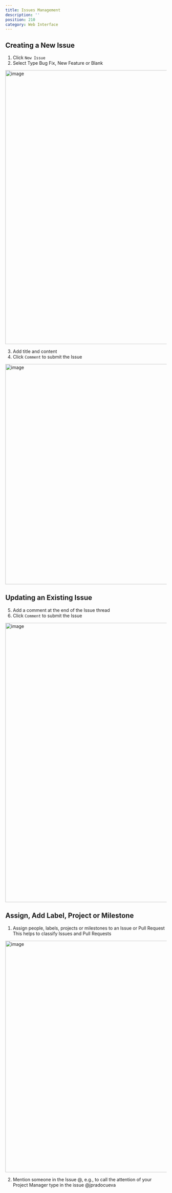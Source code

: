 ```yaml
---
title: Issues Management
description: ''
position: 210
category: Web Interface
---
```


## Creating a New Issue

1. Click `New Issue`
2. Select Type 
	Bug Fix, New Feature or Blank


 <img width="853" alt="image" src="https://user-images.githubusercontent.com/3258579/182514158-17dfc653-2f03-4480-bd5b-ff1ec5715a87.png">

3. Add title and content 
4. Click `Comment` to submit the Issue

 <img width="686" alt="image" src="https://user-images.githubusercontent.com/3258579/182514396-1d3c3c94-9dee-470b-b5b2-5126a2f9f495.png">

## Updating an Existing Issue
5. Add a comment at the end of the Issue thread
6. Click `Comment` to submit the Issue

<img width="870" alt="image" src="https://user-images.githubusercontent.com/3258579/182516414-d4239b31-8fea-4dec-a977-63a649fc23f9.png">

## Assign, Add Label, Project or Milestone
 1. Assign people, labels, projects or milestones to an Issue or Pull Request
     This helps to classify Issues and Pull Requests 

<img width="721" alt="image" src="https://user-images.githubusercontent.com/3258579/182516917-86fd8a80-d780-4579-a679-89e033e12301.png">

  2. Mention someone in the Issue
     @<username>, e.g., to call the attention of your Project Manager type in the issue @jpradocueva 


